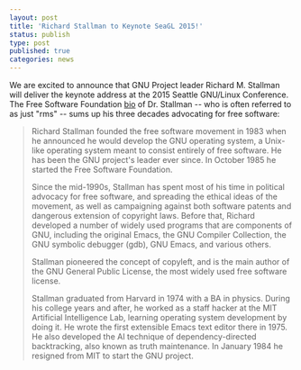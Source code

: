 ```yaml
---
layout: post
title: 'Richard Stallman to Keynote SeaGL 2015!'
status: publish
type: post
published: true
categories: news
---
```


We are excited to announce that GNU Project leader Richard M. Stallman will 
deliver the keynote address at the 2015 Seattle GNU/Linux Conference. The Free 
Software Foundation [bio](http://www.fsf.org/about/staff-and-board/) of Dr. 
Stallman -- who is often referred to as just "rms" -- sums up his three decades 
advocating for free software:

>Richard Stallman founded the free software movement in 1983 when he announced
>he would develop the GNU operating system, a Unix-like operating system meant
>to consist entirely of free software. He has been the GNU project's leader
>ever since. In October 1985 he started the Free Software Foundation.
>
>Since the mid-1990s, Stallman has spent most of his time in political advocacy
>for free software, and spreading the ethical ideas of the movement, as well as
>campaigning against both software patents and dangerous extension of copyright
>laws. Before that, Richard developed a number of widely used programs that are
>components of GNU, including the original Emacs, the GNU Compiler Collection,
>the GNU symbolic debugger (gdb), GNU Emacs, and various others.
>
>Stallman pioneered the concept of copyleft, and is the main author of the GNU
>General Public License, the most widely used free software license.
>
>Stallman graduated from Harvard in 1974 with a BA in physics. During his
>college years and after, he worked as a staff hacker at the MIT Artificial
>Intelligence Lab, learning operating system development by doing it. He wrote
>the first extensible Emacs text editor there in 1975. He also developed the AI
>technique of dependency-directed backtracking, also known as truth
>maintenance. In January 1984 he resigned from MIT to start the GNU project.
